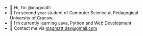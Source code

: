 - 👋 Hi, I’m @magmatti
- 👀 I’m second year student of Computer Science at Pedagogical University of Cracow.
- 🌱 I’m currently learning Java, Python and Web Development
- 📱 Contact me via magmatt.dev@gmail.com

<!---
magmatti/magmatti is a ✨ special ✨ repository because its `README.md` (this file) appears on your GitHub profile.
You can click the Preview link to take a look at your changes.
--->
